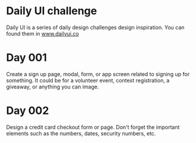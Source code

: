 # Daily UI challenge

Daily UI is a series of daily design challenges design inspiration. You can found them in www.dailyui.co

# Day 001
Create a sign up page, modal, form, or app screen related to signing up for something. It could be for a volunteer event, contest registration, a giveaway, or anything you can image.

# Day 002
Design a credit card checkout form or page. Don't forget the important elements such as the numbers, dates, security numbers, etc.
